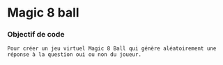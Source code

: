 # Magic 8 ball

### Objectif de code
```
Pour créer un jeu virtuel Magic 8 Ball qui génère aléatoirement une réponse à la question oui ou non du joueur.
```
